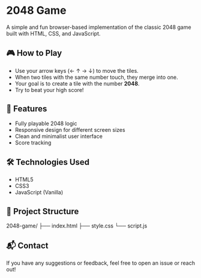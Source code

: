 # 2048 Game

A simple and fun browser-based implementation of the classic 2048 game built with HTML, CSS, and JavaScript.

## 🎮 How to Play

- Use your arrow keys (← ↑ → ↓) to move the tiles.
- When two tiles with the same number touch, they merge into one.
- Your goal is to create a tile with the number **2048**.
- Try to beat your high score!

## 🌟 Features

- Fully playable 2048 logic
- Responsive design for different screen sizes
- Clean and minimalist user interface
- Score tracking

## 🛠️ Technologies Used

- HTML5
- CSS3
- JavaScript (Vanilla)

## 📂 Project Structure

2048-game/
├── index.html
├── style.css
└── script.js

## 📬 Contact

If you have any suggestions or feedback, feel free to open an issue or reach out!

